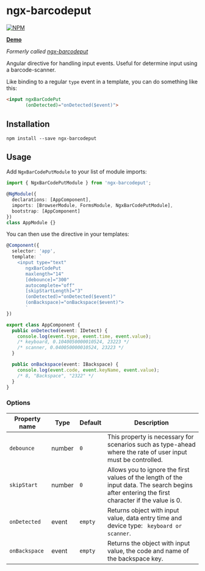 # ngx-barcodeput

[![NPM](https://nodei.co/npm/ngx-barcodeput.png?compact=true)](https://nodei.co/npm/ngx-barcodeput/)

**[Demo](https://sezmars.github.io/barcode-scanner-input-detect/)**

*Formerly called [ngx-barcodeput](https://github.com/sezmars/barcode-scanner-input-detect)*

Angular directive for handling input events. Useful for determine input using a barcode-scanner.

Like binding to a regular `type` event in a template, you can do something like this:

```HTML
<input ngxBarCodePut
       (onDetected)="onDetected($event)">
```


## Installation

```shell
npm install --save ngx-barcodeput
```


## Usage

Add `NgxBarCodePutModule` to your list of module imports:

```typescript
import { NgxBarCodePutModule } from 'ngx-barcodeput';

@NgModule({
  declarations: [AppComponent],
  imports: [BrowserModule, FormsModule, NgxBarCodePutModule],
  bootstrap: [AppComponent]
})
class AppModule {}
```

You can then use the directive in your templates:

```typescript
@Component({
  selector: 'app',
  template: `
    <input type="text"
       ngxBarCodePut
       maxlength="14"
       [debounce]="300"
       autocomplete="off"
       [skipStartLength]="3"
       (onDetected)="onDetected($event)"
       (onBackspace)="onBackspace($event)">
       `
})

export class AppComponent {
  public onDetected(event: IDetect) {
    console.log(event.type, event.time, event.value); 
    /* keyboard, 0.1040050000010524, 23223 */
    /* scanner, 0.040050000010524, 23223 */
  }

  public onBackspace(event: IBackspace) {
    console.log(event.code, event.keyName, event.value);
    /* 8, "Backspace", "2322" */
  }
}
```

### Options

| Property name | Type | Default | Description |
| ------------- | ---- | ------- | ----------- |
| `debounce` | number | `0` | This property is necessary for scenarios such as type-ahead where the rate of user input must be controlled. |
| `skipStart` | number | `0` | Allows you to ignore the first values of the length of the input data. The search begins after entering the first character if the value is 0.|
| `onDetected` | event | `empty` | Returns object with input value, data entry time and device type: ` keyboard or scanner`. |
| `onBackspace` | event | `empty` | Returns the object with input value, the code and name of the backspace key. |
